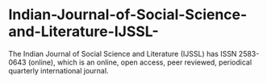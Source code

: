 # Indian-Journal-of-Social-Science-and-Literature-IJSSL-
The Indian Journal of Social Science and Literature (IJSSL) has ISSN 2583-0643 (online), which is an online, open access, peer reviewed, periodical quarterly international journal. 
